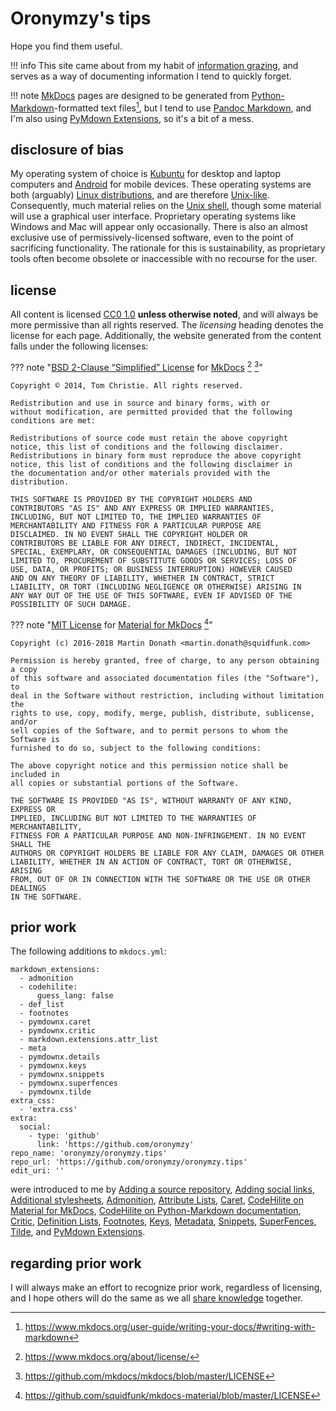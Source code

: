 # Oronymzy's tips

Hope you find them useful.

!!! info
    This site came about from my habit of [information grazing](https://en.wikipedia.org/wiki/Information_grazing), and serves as a way of documenting information I tend to quickly forget.

!!! note
    [MkDocs](https://www.mkdocs.org/) pages are designed to be generated from [Python-Markdown](https://python-markdown.github.io/)-formatted text files[^Orotips1], but I tend to use [Pandoc Markdown](http://pandoc.org/MANUAL.html#pandocs-markdown), and I'm also using [PyMdown Extensions](https://facelessuser.github.io/pymdown-extensions/), so it's a bit of a mess.

## disclosure of bias
My operating system of choice is [Kubuntu](https://kubuntu.org/) for desktop and laptop computers and [Android](https://en.wikipedia.org/wiki/Android_(operating_system)) for mobile devices. These operating systems are both (arguably) [Linux distributions](https://en.wikipedia.org/wiki/Linux_distribution), and are therefore [Unix-like](https://en.wikipedia.org/wiki/Unix-like). Consequently, much material relies on the [Unix shell](https://en.wikipedia.org/wiki/Unix_shell), though some material will use a graphical user interface. Proprietary operating systems like Windows and Mac will appear only occasionally. There is also an almost exclusive use of permissively-licensed software, even to the point of sacrificing functionality. The rationale for this is sustainability, as proprietary tools often become obsolete or inaccessible with no recourse for the user.

## license
All content is licensed [CC0 1.0](https://creativecommons.org/publicdomain/zero/1.0/) **unless otherwise noted**, and will always be more permissive than all rights reserved. The *licensing* heading denotes the license for each page. Additionally, the website generated from the content falls under the following licenses:

??? note "[BSD 2-Clause “Simplified” License](https://choosealicense.com/licenses/bsd-2-clause/) for [MkDocs](https://www.mkdocs.org/) [^Orotips2] [^Orotips3]"
    
    Copyright © 2014, Tom Christie. All rights reserved.
    
    Redistribution and use in source and binary forms, with or
    without modification, are permitted provided that the following
    conditions are met:
    
    Redistributions of source code must retain the above copyright
    notice, this list of conditions and the following disclaimer.
    Redistributions in binary form must reproduce the above copyright
    notice, this list of conditions and the following disclaimer in
    the documentation and/or other materials provided with the
    distribution.
    
    THIS SOFTWARE IS PROVIDED BY THE COPYRIGHT HOLDERS AND
    CONTRIBUTORS "AS IS" AND ANY EXPRESS OR IMPLIED WARRANTIES,
    INCLUDING, BUT NOT LIMITED TO, THE IMPLIED WARRANTIES OF
    MERCHANTABILITY AND FITNESS FOR A PARTICULAR PURPOSE ARE
    DISCLAIMED. IN NO EVENT SHALL THE COPYRIGHT HOLDER OR
    CONTRIBUTORS BE LIABLE FOR ANY DIRECT, INDIRECT, INCIDENTAL,
    SPECIAL, EXEMPLARY, OR CONSEQUENTIAL DAMAGES (INCLUDING, BUT NOT
    LIMITED TO, PROCUREMENT OF SUBSTITUTE GOODS OR SERVICES; LOSS OF
    USE, DATA, OR PROFITS; OR BUSINESS INTERRUPTION) HOWEVER CAUSED
    AND ON ANY THEORY OF LIABILITY, WHETHER IN CONTRACT, STRICT
    LIABILITY, OR TORT (INCLUDING NEGLIGENCE OR OTHERWISE) ARISING IN
    ANY WAY OUT OF THE USE OF THIS SOFTWARE, EVEN IF ADVISED OF THE
    POSSIBILITY OF SUCH DAMAGE.

??? note "[MIT License](https://choosealicense.com/licenses/mit/) for [Material for MkDocs](https://squidfunk.github.io/mkdocs-material/) [^Orotips4]"
    
    Copyright (c) 2016-2018 Martin Donath <martin.donath@squidfunk.com>
    
    Permission is hereby granted, free of charge, to any person obtaining a copy
    of this software and associated documentation files (the "Software"), to
    deal in the Software without restriction, including without limitation the
    rights to use, copy, modify, merge, publish, distribute, sublicense, and/or
    sell copies of the Software, and to permit persons to whom the Software is
    furnished to do so, subject to the following conditions:
    
    The above copyright notice and this permission notice shall be included in
    all copies or substantial portions of the Software.
    
    THE SOFTWARE IS PROVIDED "AS IS", WITHOUT WARRANTY OF ANY KIND, EXPRESS OR
    IMPLIED, INCLUDING BUT NOT LIMITED TO THE WARRANTIES OF MERCHANTABILITY,
    FITNESS FOR A PARTICULAR PURPOSE AND NON-INFRINGEMENT. IN NO EVENT SHALL THE
    AUTHORS OR COPYRIGHT HOLDERS BE LIABLE FOR ANY CLAIM, DAMAGES OR OTHER
    LIABILITY, WHETHER IN AN ACTION OF CONTRACT, TORT OR OTHERWISE, ARISING
    FROM, OUT OF OR IN CONNECTION WITH THE SOFTWARE OR THE USE OR OTHER DEALINGS
    IN THE SOFTWARE.

## prior work
The following additions to `mkdocs.yml`:

```
markdown_extensions:
  - admonition
  - codehilite:
      guess_lang: false
  - def_list
  - footnotes
  - pymdownx.caret
  - pymdownx.critic
  - markdown.extensions.attr_list
  - meta
  - pymdownx.details
  - pymdownx.keys
  - pymdownx.snippets
  - pymdownx.superfences
  - pymdownx.tilde
extra_css:
  - 'extra.css'
extra:
  social:
    - type: 'github'
      link: 'https://github.com/oronymzy'
repo_name: 'oronymzy/oronymzy.tips'
repo_url: 'https://github.com/oronymzy/oronymzy.tips'
edit_uri: ''
```

were introduced to me by [Adding a source repository], [Adding social links], [Additional stylesheets], [Admonition], [Attribute Lists], [Caret], [CodeHilite on Material for MkDocs], [CodeHilite on Python-Markdown documentation], [Critic], [Definition Lists], [Footnotes], [Keys], [Metadata], [Snippets], [SuperFences], [Tilde], and [PyMdown Extensions].

## regarding prior work
I will always make an effort to recognize prior work, regardless of licensing, and I hope others will do the same as we all [share knowledge](https://en.wikipedia.org/wiki/Knowledge_sharing) together.

[Adding a source repository]: https://squidfunk.github.io/mkdocs-material/getting-started/#adding-a-source-repository
[Adding social links]: https://squidfunk.github.io/mkdocs-material/getting-started/#adding-social-links
[Additional stylesheets]: https://squidfunk.github.io/mkdocs-material/customization/#additional-stylesheets
[Admonition]: https://squidfunk.github.io/mkdocs-material/extensions/admonition/#installation
[Attribute Lists]: https://python-markdown.github.io/extensions/attr_list/
[Caret]: https://facelessuser.github.io/pymdown-extensions/extensions/caret/
[CodeHilite on Material for MkDocs]: https://squidfunk.github.io/mkdocs-material/extensions/codehilite/
[CodeHilite on Python-Markdown documentation]: https://python-markdown.github.io/extensions/code_hilite/
[Critic]: https://facelessuser.github.io/pymdown-extensions/extensions/critic/
[Definition Lists]: https://python-markdown.github.io/extensions/definition_lists/
[Footnotes]: https://squidfunk.github.io/mkdocs-material/extensions/footnotes/#installation
[Keys]: https://facelessuser.github.io/pymdown-extensions/extensions/keys/
[Metadata]: https://squidfunk.github.io/mkdocs-material/extensions/metadata/
[PyMdown Extensions]: https://squidfunk.github.io/mkdocs-material/extensions/pymdown/#installation
[Snippets]: https://facelessuser.github.io/pymdown-extensions/extensions/snippets/
[SuperFences]: https://facelessuser.github.io/pymdown-extensions/extensions/superfences/
[Tilde]: https://facelessuser.github.io/pymdown-extensions/extensions/tilde/
[^Orotips1]: https://www.mkdocs.org/user-guide/writing-your-docs/#writing-with-markdown
[^Orotips2]: https://www.mkdocs.org/about/license/
[^Orotips3]: https://github.com/mkdocs/mkdocs/blob/master/LICENSE
[^Orotips4]: https://github.com/squidfunk/mkdocs-material/blob/master/LICENSE
